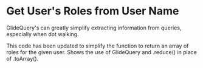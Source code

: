 # Get User's Roles from User Name

GlideQuery's can greatly simplify extracting information from queries, especially when dot walking.

This code has been updated to simplify the function to return an array of roles for the given user.  Shows the use of GlideQuery and .reduce() in place of .toArray().
